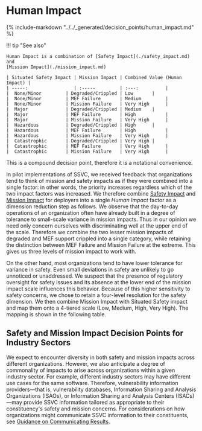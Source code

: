 # Human Impact

{% include-markdown "../../_generated/decision_points/human_impact.md" %}

!!! tip "See also"

    Human Impact is a combination of [Safety Impact](./safety_impact.md) and
    [Mission Impact](./mission_impact.md)

    | Situated Safety Impact | Mission Impact | Combined Value (Human Impact) |
    | -----:                 | :-----         | :---:          |
    |  None/Minor         | Degraded/Crippled | Low       |
    |  None/Minor         | MEF Failure       | Medium         |
    |  None/Minor         | Mission Failure   | Very High      |
    |  Major              | Degraded/Crippled | Medium    |
    |  Major              | MEF Failure       | High           |
    |  Major              | Mission Failure   | Very High      |
    |  Hazardous          | Degraded/Crippled | High      |
    |  Hazardous          | MEF Failure       | High           |
    |  Hazardous          | Mission Failure   | Very High      |
    |  Catastrophic       | Degraded/Crippled | Very High |
    |  Catastrophic       | MEF Failure       | Very High      |
    |  Catastrophic       | Mission Failure   | Very High      |

This is a compound decision point, therefore it is a notational convenience.

In pilot implementations of SSVC, we received feedback that organizations tend to think of mission and safety impacts as
if they were combined into a single factor: in other words, the priority increases regardless which of the two  impact factors was increased.
We therefore combine [Safety Impact](../safety_impact.md) and
[Mission Impact](../mission_impact.md) for deployers into a single _Human Impact_ factor
as a dimension reduction step as follows.
We observe that the day-to-day operations of an organization often have already built in a degree of tolerance to small-scale variance in mission impacts.
Thus in our opinion we need only concern ourselves with discriminating well at the upper end of the scale.
Therefore we combine the two lesser mission impacts of degraded and MEF support crippled into a single category, while retaining the distinction between MEF Failure and Mission Failure at the extreme.
This gives us three levels of mission impact to work with.

On the other hand, most organizations tend to have lower tolerance for variance in safety.
Even small deviations in safety are unlikely to go unnoticed or unaddressed.
We suspect that the presence of regulatory oversight for safety issues and its absence at the lower end of the mission impact scale influences this behavior.
Because of this higher sensitivity to safety concerns, we chose to retain a four-level resolution for the safety dimension.
We then combine Mission Impact with Situated Safety impact and map them onto a 4-tiered scale (Low, Medium, High, Very High).
The mapping is shown in the following table.

## Safety and Mission Impact Decision Points for Industry Sectors

We expect to encounter diversity in both safety and mission impacts across different organizations.
However, we also anticipate a degree of commonality of impacts to arise across organizations within a given industry sector.
For example, different industry sectors may have different use cases for the same software.
Therefore, vulnerability information providers&mdash;that is, vulnerability databases,
Information Sharing and Analysis Organizations (ISAOs), or Information Sharing and Analysis Centers (ISACs)&mdash;may
provide SSVC information tailored as appropriate to their constituency's safety and mission concerns.
For considerations on how organizations might communicate SSVC information to their constituents,
see [Guidance on Communicating Results](../../../howto/communicating_results.md).


